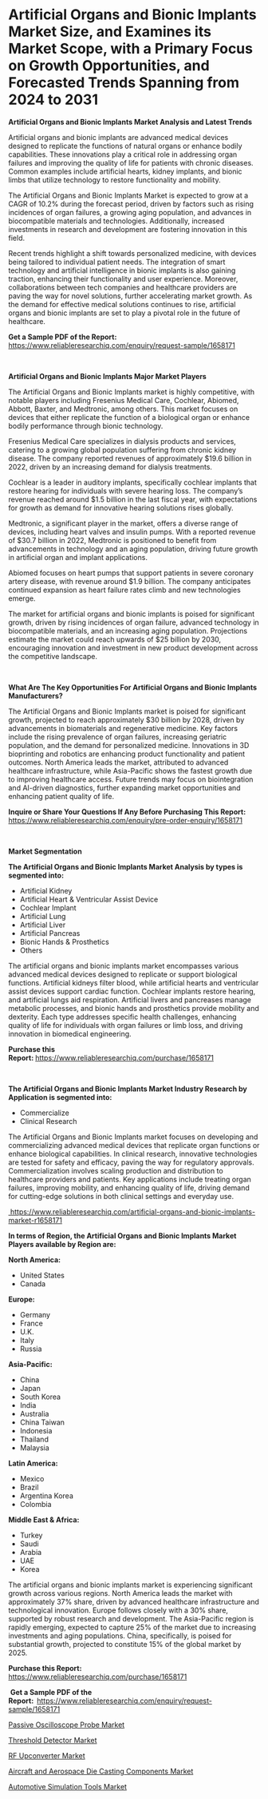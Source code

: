 <p><h1>Artificial Organs and Bionic Implants Market Size, and Examines its Market Scope, with a Primary Focus on Growth Opportunities, and Forecasted Trends Spanning from 2024 to 2031</h1></p><p><strong>Artificial Organs and Bionic Implants Market Analysis and Latest Trends</strong></p>
<p><p>Artificial organs and bionic implants are advanced medical devices designed to replicate the functions of natural organs or enhance bodily capabilities. These innovations play a critical role in addressing organ failures and improving the quality of life for patients with chronic diseases. Common examples include artificial hearts, kidney implants, and bionic limbs that utilize technology to restore functionality and mobility.</p><p>The Artificial Organs and Bionic Implants Market is expected to grow at a CAGR of 10.2% during the forecast period, driven by factors such as rising incidences of organ failures, a growing aging population, and advances in biocompatible materials and technologies. Additionally, increased investments in research and development are fostering innovation in this field.</p><p>Recent trends highlight a shift towards personalized medicine, with devices being tailored to individual patient needs. The integration of smart technology and artificial intelligence in bionic implants is also gaining traction, enhancing their functionality and user experience. Moreover, collaborations between tech companies and healthcare providers are paving the way for novel solutions, further accelerating market growth. As the demand for effective medical solutions continues to rise, artificial organs and bionic implants are set to play a pivotal role in the future of healthcare.</p></p>
<p><strong>Get a Sample PDF of the Report:&nbsp;</strong> <a href="https://www.reliableresearchiq.com/enquiry/request-sample/1658171?utm_campaign=1159&utm_medium=2&utm_source=Github&utm_content=ia&utm_term=27122024&utm_id=artificial-organs-and-bionic-implants">https://www.reliableresearchiq.com/enquiry/request-sample/1658171</a></p>
<p>&nbsp;</p>
<p><strong>Artificial Organs and Bionic Implants Major Market Players</strong></p>
<p><p>The Artificial Organs and Bionic Implants market is highly competitive, with notable players including Fresenius Medical Care, Cochlear, Abiomed, Abbott, Baxter, and Medtronic, among others. This market focuses on devices that either replicate the function of a biological organ or enhance bodily performance through bionic technology.</p><p>Fresenius Medical Care specializes in dialysis products and services, catering to a growing global population suffering from chronic kidney disease. The company reported revenues of approximately $19.6 billion in 2022, driven by an increasing demand for dialysis treatments.</p><p>Cochlear is a leader in auditory implants, specifically cochlear implants that restore hearing for individuals with severe hearing loss. The company’s revenue reached around $1.5 billion in the last fiscal year, with expectations for growth as demand for innovative hearing solutions rises globally.</p><p>Medtronic, a significant player in the market, offers a diverse range of devices, including heart valves and insulin pumps. With a reported revenue of $30.7 billion in 2022, Medtronic is positioned to benefit from advancements in technology and an aging population, driving future growth in artificial organ and implant applications.</p><p>Abiomed focuses on heart pumps that support patients in severe coronary artery disease, with revenue around $1.9 billion. The company anticipates continued expansion as heart failure rates climb and new technologies emerge.</p><p>The market for artificial organs and bionic implants is poised for significant growth, driven by rising incidences of organ failure, advanced technology in biocompatible materials, and an increasing aging population. Projections estimate the market could reach upwards of $25 billion by 2030, encouraging innovation and investment in new product development across the competitive landscape.</p></p>
<p>&nbsp;</p>
<p><strong>What Are The Key Opportunities For Artificial Organs and Bionic Implants Manufacturers?</strong></p>
<p><p>The Artificial Organs and Bionic Implants market is poised for significant growth, projected to reach approximately $30 billion by 2028, driven by advancements in biomaterials and regenerative medicine. Key factors include the rising prevalence of organ failures, increasing geriatric population, and the demand for personalized medicine. Innovations in 3D bioprinting and robotics are enhancing product functionality and patient outcomes. North America leads the market, attributed to advanced healthcare infrastructure, while Asia-Pacific shows the fastest growth due to improving healthcare access. Future trends may focus on biointegration and AI-driven diagnostics, further expanding market opportunities and enhancing patient quality of life.</p></p>
<p><strong>Inquire or Share Your Questions If Any Before Purchasing This Report:</strong> <a href="https://www.reliableresearchiq.com/enquiry/pre-order-enquiry/1658171?utm_campaign=1159&utm_medium=2&utm_source=Github&utm_content=ia&utm_term=27122024&utm_id=artificial-organs-and-bionic-implants">https://www.reliableresearchiq.com/enquiry/pre-order-enquiry/1658171</a></p>
<p>&nbsp;</p>
<p><strong>Market Segmentation</strong></p>
<p><strong>The Artificial Organs and Bionic Implants Market Analysis by types is segmented into:</strong></p>
<p><ul><li>Artificial Kidney</li><li>Artificial Heart & Ventricular Assist Device</li><li>Cochlear Implant</li><li>Artificial Lung</li><li>Artificial Liver</li><li>Artificial Pancreas</li><li>Bionic Hands & Prosthetics</li><li>Others</li></ul></p>
<p><p>The artificial organs and bionic implants market encompasses various advanced medical devices designed to replicate or support biological functions. Artificial kidneys filter blood, while artificial hearts and ventricular assist devices support cardiac function. Cochlear implants restore hearing, and artificial lungs aid respiration. Artificial livers and pancreases manage metabolic processes, and bionic hands and prosthetics provide mobility and dexterity. Each type addresses specific health challenges, enhancing quality of life for individuals with organ failures or limb loss, and driving innovation in biomedical engineering.</p></p>
<p><strong>Purchase this Report:&nbsp;</strong><a href="https://www.reliableresearchiq.com/purchase/1658171?utm_campaign=1159&utm_medium=2&utm_source=Github&utm_content=ia&utm_term=27122024&utm_id=artificial-organs-and-bionic-implants">https://www.reliableresearchiq.com/purchase/1658171</a></p>
<p>&nbsp;</p>
<p><strong>The Artificial Organs and Bionic Implants Market Industry Research by Application is segmented into:</strong></p>
<p><ul><li>Commercialize</li><li>Clinical Research</li></ul></p>
<p><p>The Artificial Organs and Bionic Implants market focuses on developing and commercializing advanced medical devices that replicate organ functions or enhance biological capabilities. In clinical research, innovative technologies are tested for safety and efficacy, paving the way for regulatory approvals. Commercialization involves scaling production and distribution to healthcare providers and patients. Key applications include treating organ failures, improving mobility, and enhancing quality of life, driving demand for cutting-edge solutions in both clinical settings and everyday use.</p></p>
<p><a href="https://www.reliableresearchiq.com/artificial-organs-and-bionic-implants-market-r1658171?utm_campaign=1159&utm_medium=2&utm_source=Github&utm_content=ia&utm_term=27122024&utm_id=artificial-organs-and-bionic-implants">&nbsp;https://www.reliableresearchiq.com/artificial-organs-and-bionic-implants-market-r1658171</a></p>
<p><strong>In terms of Region, the Artificial Organs and Bionic Implants Market Players available by Region are:</strong></p>
<p>
    <p> <strong> North America: </strong>
        <ul>
            <li>United States</li>
            <li>Canada</li>
        </ul>
        </p> 
    <p> <strong> Europe: </strong>
        <ul>
            <li>Germany</li>
            <li>France</li>
            <li>U.K.</li>
            <li>Italy</li>
            <li>Russia</li>
        </ul>
        </p> 
    <p> <strong> Asia-Pacific: </strong>
        <ul>
            <li>China</li>
            <li>Japan</li>
            <li>South Korea</li>
            <li>India</li>
            <li>Australia</li>
            <li>China Taiwan</li>
            <li>Indonesia</li>
            <li>Thailand</li>
            <li>Malaysia</li>
        </ul>
        </p> 
    <p> <strong> Latin America: </strong>
        <ul>
            <li>Mexico</li>
            <li>Brazil</li>
            <li>Argentina Korea</li>
            <li>Colombia</li>
        </ul>
        </p> 
    <p> <strong> Middle East & Africa: </strong>
        <ul>
            <li>Turkey</li>
            <li>Saudi</li>
            <li>Arabia</li>
            <li>UAE</li>
            <li>Korea</li>
        </ul>
    </p>
    </p>
<p><p>The artificial organs and bionic implants market is experiencing significant growth across various regions. North America leads the market with approximately 37% share, driven by advanced healthcare infrastructure and technological innovation. Europe follows closely with a 30% share, supported by robust research and development. The Asia-Pacific region is rapidly emerging, expected to capture 25% of the market due to increasing investments and aging populations. China, specifically, is poised for substantial growth, projected to constitute 15% of the global market by 2025.</p></p>
<p><strong>Purchase this Report: </strong><a href="https://www.reliableresearchiq.com/purchase/1658171?utm_campaign=1159&utm_medium=2&utm_source=Github&utm_content=ia&utm_term=27122024&utm_id=artificial-organs-and-bionic-implants">https://www.reliableresearchiq.com/purchase/1658171</a></p>
<p>&nbsp;<strong>Get a Sample PDF of the Report:&nbsp;&nbsp;</strong><a href="https://www.reliableresearchiq.com/enquiry/request-sample/1658171?utm_campaign=1159&utm_medium=2&utm_source=Github&utm_content=ia&utm_term=27122024&utm_id=artificial-organs-and-bionic-implants">https://www.reliableresearchiq.com/enquiry/request-sample/1658171</a></p>
<p><strong></strong></p>
<p><p><a href="https://www.linkedin.com/pulse/global-perspectives-passive-oscilloscope-probe-market-trends-uhi4e?utm_campaign=1159&utm_medium=2&utm_source=Github&utm_content=ia&utm_term=27122024&utm_id=artificial-organs-and-bionic-implants">Passive Oscilloscope Probe Market</a></p><p><a href="https://www.linkedin.com/pulse/global-threshold-detector-marketacomprehensive-analysis-market-c8cre?utm_campaign=1159&utm_medium=2&utm_source=Github&utm_content=ia&utm_term=27122024&utm_id=artificial-organs-and-bionic-implants">Threshold Detector Market</a></p><p><a href="https://www.linkedin.com/pulse/rf-upconverter-market-growth-analysis-regions-manufacturers-types-wd87e?utm_campaign=1159&utm_medium=2&utm_source=Github&utm_content=ia&utm_term=27122024&utm_id=artificial-organs-and-bionic-implants">RF Upconverter Market</a></p><p><a href="https://github.com/yankimber90yankim/Market-Research-Report-List-1/blob/main/aircraft-and-aerospace-die-casting-components-market.md?utm_campaign=1159&utm_medium=2&utm_source=Github&utm_content=ia&utm_term=27122024&utm_id=artificial-organs-and-bionic-implants">Aircraft and Aerospace Die Casting Components Market</a></p><p><a href="https://github.com/lisaeichler20775/Market-Research-Report-List-1/blob/main/automotive-simulation-tools-market.md?utm_campaign=1159&utm_medium=2&utm_source=Github&utm_content=ia&utm_term=27122024&utm_id=artificial-organs-and-bionic-implants">Automotive Simulation Tools Market</a></p></p>